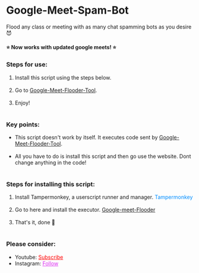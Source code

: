# Google-Meet-Spam-Bot
Flood any class or meeting with as many chat spamming bots as you desire 😈
<h4>⭐ Now works with updated google meets! ⭐</h4>

<h3>Steps for use: </h3>
<ol style="margin-bottom:10px;">
  <li>Install this script using the steps below.</li><br>
  <li>Go to <a href="https://gsrhackz.github.io/Google-Meet-Flooder-Tool/">Google-Meet-Flooder-Tool</a>.</li><br>
  <li>Enjoy!</li><br>
</ol>


<h3>Key points:</h3>
<ul style="margin-bottom:10px;">
  <li>This script doesn't work by itself. It executes code sent by <a href="https://gsrhackz.github.io/Google-Meet-Flooder-Tool/">Google-Meet-Flooder-Tool</a>.</li><br>
  <li>All you have to do is install this script and then go use the website. Dont change anything in the code!</li><br>
</ul>

<h3>Steps for installing this script: </h3>
<ol style="margin-bottom:10px;">
<li>Install Tampermonkey, a userscript runner and manager. <a target="_Blank"
        href="https://chrome.google.com/webstore/detail/tampermonkey/dhdgffkkebhmkfjojejmpbldmpobfkfo?hl=en"
        style="text-decoration: none;color: rgb(0, 140, 255)">Tampermonkey</a> </li><br>
  <li>Go to here and install the executor. <a href="https://greasyfork.org/en/scripts/421865-google-meet-spam-bot">Google-meet-Flooder</a></li><br>
<li>That's it, done 🙌</li><br>
</ol>

<h3>Please consider:</h3>
<ul>
<li>Youtube:  <a style="color:red;" target="_Blank" href="https://www.youtube.com/channel/UCinBnZ2BKAbCKA1w9lmFd0w">Subscribe</a></li>
<li>Instagram:  <a style="color:#dc2ef0;" target="_Blank" href="https://www.instagram.com/nyc.geahad.codes/">Follow</a></li>
</ul>
